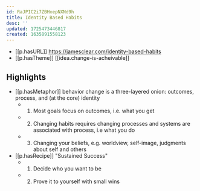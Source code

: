 ```yaml
---
id: RaJPIC2i7ZBHxepNXNd9h
title: Identity Based Habits
desc: ''
updated: 1725473446817
created: 1635891558123
---
```



- [[p.hasURL]] https://jamesclear.com/identity-based-habits
- [[p.hasTheme]] [[idea.change-is-acheivable]]
## Highlights

- [[p.hasMetaphor]] behavior change is a three-layered onion: outcomes, process, and (at the core) identity
  - 1. Most goals focus on outcomes, i.e. what you get
  - 2. Changing habits requires changing processes and systems are associated with process, i.e what you do
  - 3. Changing your beliefs, e.g. worldview, self-image, judgments about self and others
- [[p.hasRecipe]] "Sustained Success"
  - 1. Decide who you want to be
  - 2. Prove it to yourself with small wins



